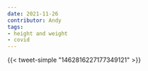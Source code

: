 ```yaml
---
date: 2021-11-26
contributor: Andy
tags:
- height and weight
- covid
---
```


{{< tweet-simple "1462816227177349121" >}}

<!-- {< tweet user="trvrb" id="1462816227177349121" >}} -->